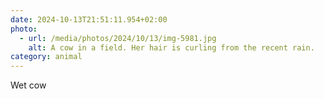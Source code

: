 ```yaml
---
date: 2024-10-13T21:51:11.954+02:00
photo:
  - url: /media/photos/2024/10/13/img-5981.jpg
    alt: A cow in a field. Her hair is curling from the recent rain.
category: animal
---
```


Wet cow
